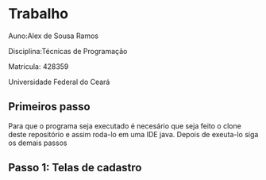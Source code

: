 
<h1>Trabalho </h1>
<p>Auno:Alex de Sousa Ramos</p>
<p>Disciplina:Técnicas de Programação</p>               
<p>Matricula: 428359</p>
<p>Universidade Federal do Ceará</p>
<h2>Primeiros passo</h2>
<p>Para que o programa seja executado é necesário que seja feito o clone deste repositório e assim roda-lo em uma IDE java. Depois de exeuta-lo siga os demais passos</p>
<h2>Passo 1: Telas de cadastro</h2>


  

